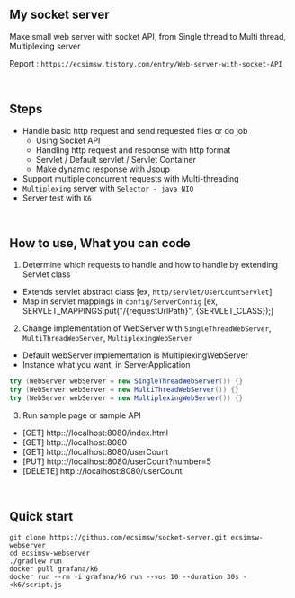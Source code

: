 ## My socket server
Make small web server with socket API, from Single thread to Multi thread, Multiplexing server

Report : `https://ecsimsw.tistory.com/entry/Web-server-with-socket-API`

</br>

## Steps
- Handle basic http request and send requested files or do job   
   - Using Socket API
   - Handling http request and response with http format
   - Servlet / Default servlet / Servlet Container
   - Make dynamic response with Jsoup
- Support multiple concurrent requests with Multi-threading
- `Multiplexing` server with `Selector - java NIO`
- Server test with `K6`

</br>

## How to use, What you can code
1. Determine which requests to handle and how to handle by extending Servlet class
- Extends servlet abstract class
  [ex, `http/servlet/UserCountServlet`]
- Map in servlet mappings in `config/ServerConfig`
  [ex, SERVLET_MAPPINGS.put("/{requestUrlPath}", {SERVLET_CLASS});]

2. Change implementation of WebServer with `SingleThreadWebServer`, `MultiThreadWebServer`, `MultiplexingWebServer`
- Default webServer implementation is MultiplexingWebServer
- Instance what you want, in ServerApplication
``` java
try (WebServer webServer = new SingleThreadWebServer()) {}
try (WebServer webServer = new MultiThreadWebServer()) {}
try (WebServer webServer = new MultiplexingWebServer()) {}
```

3. Run sample page or sample API
- [GET] http:://localhost:8080/index.html
- [GET] http:://localhost:8080
- [GET] http:://localhost:8080/userCount
- [PUT] http:://localhost:8080/userCount?number=5
- [DELETE] http:://localhost:8080/userCount

</br>

## Quick start
```
git clone https://github.com/ecsimsw/socket-server.git ecsimsw-webserver
cd ecsimsw-webserver
./gradlew run
docker pull grafana/k6
docker run --rm -i grafana/k6 run --vus 10 --duration 30s - <k6/script.js
```
